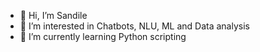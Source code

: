- 👋 Hi, I’m Sandile
- 👀 I’m interested in Chatbots, NLU, ML and Data analysis
- 🌱 I’m currently learning Python scripting
